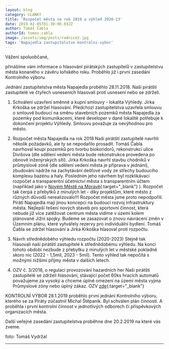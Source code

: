 ```yaml
---
layout: blog
category: CLANKY
title: 'Rozpočet města na rok 2019 a výhled 2020-23'
date: 2019-02-05T01:30:00.032Z
author: Tomáš Čabla
authorId: tomas.cabla
image: /assets/img/posts/radnice2.jpg
tags: 'Napajedla zastupitelstvo kontrolni-vybor'
---
```


Vážení spoluobčané,

přinášíme vám informace o hlasování pirátských zastupitelů v zastupitelstvu města konaného v závěru loňského roku. Proběhlo již i první zasedání Kontrolního výboru. 

Jednání zastupitelstva města Napajedla proběhlo 28.11.2018. Naši pirátští zastupitelé ve čtyřech usneseních hlasovali proti usnesení nebo se zdrželi.
 
1) Schválení uzavření směnné a kupní smlouvy - lokalita Výhledy.
Jirka Krkoška se zdržel hlasování. Předchozí zastupitelstva  uzavřela smlouvu o smlouvě budoucí na směnu stavebních pozemků města Napajedla za pozemky pod komunikacemi, které developer v dané lokalitě potřebuje k dokončení projektu Výhledy. Smlouvu považuje za nevýhodnou pro město.

2) Rozpočet města Napajedla na rok 2018
Naši pirátští zastupitelé navrhli několik požadavků, ale ty se nepodařilo prosadit. 
Tomáš Čabla navrhoval koupi pozemků pro tvorbu biokoridorů, rekonstrukci ulice Divišova (dle sdělení vedení města bude rekonstrukce provedena po obnově inženýrských sítí).
Jirka Krkoška navrhl stavbu chodníků v průmyslové zóně (dle sdělení vedení města je příprava v jednání), zbudování nádrže na zachytávání dešťové vody ze střechy budoucího komplexu bazénu a haly. Posledním jeho návrhem byl rozklikávací rozpočet a transparentní účetnictví města s transparentním účtem (například jako v [Novém Městě na Moravě](http://rozpocet.nmnm.cz/cz/){:target="_blank"} ).
 Rozpočet tak čerpá z přebytků z minulých let - díky projektům, které město z různých důvodů nerealizovalo!!! Rozpočet města jsme proto nepodpořili. Piráti Napajedla mají jinou koncepci na budoucí rozvoj infrastruktury města.  Nejlepší řešení nových staveb pro sportovní činnost, která nebude již více zatěžovat centrum města vidíme v území kolem plánované Jižní spojky. Budeme se zasazovat o znovu navrácení změn v Územním plánu, které vytvářely rezervy pro individuální bydlení. 
Tomáš Čabla se zdržel hlasování a Jirka Krkoška hlasoval proti rozpočtu. 
 
3) Návrh střednědobého výhledu rozpočtu (2020-2023)
Stejně tak hlasovali naši pirátští zastupitelé k střednědobému výhledu.  Na konci tohoto období nezbude z přebytku z minulých let v městské pokladně skoro nic (2022 - 1,5mil, 2023 - 5mil). Tento výhled tak nepočítá s možnými nižšími příjmy města v dalších letech.
 
4) OZV č. 3/2018, o regulaci provozování hazardních her
Naši pirátští zastupitelé se zdrželi hlasování, stávající počet 60ks hracích automatů považujeme za vysoký a chceme úplné omezení na území města vyjma Průmyslové zóny nebo úplný zákaz. OZV [zde](http://napajedla.cz/urednideska/1546/OZV%20%C4%8D.3-2018%20o%20regulaci%20provozov%C3%A1n%C3%AD%20hazardn%C3%ADch%20her.pdf){:target="_blank"}

 
KONTROLNÍ VÝBOR
28.1.2019 proběhlo první jednání Kontrolního výboru, kterého se za Piráty zúčastnil Michal Štěpaník. Byl schválen plán činnosti. A proběhla i první kontrolní činnost v jednotlivých odborech či příspěvkových organizacích města.
 
Další veřejné zasedání zastupitelstva proběhne dne 20.2.2019 na které vás zveme.


foto: Tomáš Vydržal

---
